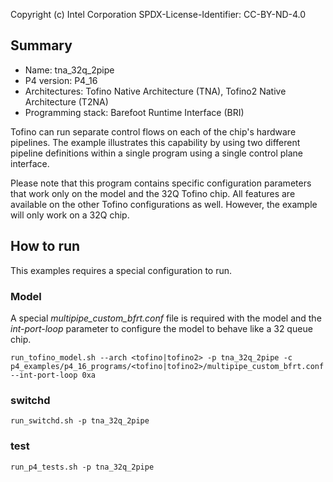 
Copyright (c) Intel Corporation
SPDX-License-Identifier: CC-BY-ND-4.0


## Summary

* Name: tna_32q_2pipe
* P4 version: P4_16
* Architectures: Tofino Native Architecture (TNA), Tofino2 Native Architecture (T2NA)
* Programming stack: Barefoot Runtime Interface (BRI)

Tofino can run separate control flows on each of the chip's hardware pipelines. The 
example illustrates this capability by using two different pipeline definitions within 
a single program using a single control plane interface.

Please note that this program contains specific configuration parameters that
work only on the model and the 32Q Tofino chip. All features are available on 
the other Tofino configurations as well. However, the example will only work on a
32Q chip.

## How to run
This examples requires a special configuration to run.

### Model
A special *multipipe\_custom\_bfrt.conf* file is required with the model and the 
*int-port-loop* parameter to configure the model to behave like a 32 queue chip.
```
run_tofino_model.sh --arch <tofino|tofino2> -p tna_32q_2pipe -c p4_examples/p4_16_programs/<tofino|tofino2>/multipipe_custom_bfrt.conf --int-port-loop 0xa
```

### switchd

```
run_switchd.sh -p tna_32q_2pipe
```

### test
```
run_p4_tests.sh -p tna_32q_2pipe
```


